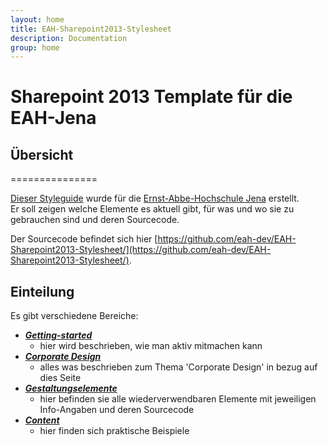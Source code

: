 ```yaml
---
layout: home
title: EAH-Sharepoint2013-Stylesheet
description: Documentation
group: home
---
```


# Sharepoint 2013 Template für die EAH-Jena

## Übersicht
===============

[Dieser Styleguide](https://eah-dev.github.io/EAH-Sharepoint2013-Stylesheet/) wurde für die [Ernst-Abbe-Hochschule Jena](https://www.eah-jena.de) erstellt.<br/>
Er soll zeigen welche Elemente es aktuell gibt, für was und wo sie zu gebrauchen sind und deren Sourcecode.

Der Sourcecode befindet sich hier [https://github.com/eah-dev/EAH-Sharepoint2013-Stylesheet/](https://github.com/eah-dev/EAH-Sharepoint2013-Stylesheet/).

## Einteilung
Es gibt verschiedene Bereiche:
* ***[Getting-started](docs/getting-started/overview)***
  * hier wird beschrieben, wie man aktiv mitmachen kann
* ***[Corporate Design](docs/corporatedesign/typography)***
  * alles was beschrieben zum Thema 'Corporate Design' in bezug auf dies Seite
* ***[Gestaltungselemente](docs/components/overview)***
  * hier befinden sie alle wiederverwendbaren Elemente mit jeweiligen Info-Angaben und deren Sourcecode
* ***[Content](docs/content/image)***
  * hier finden sich praktische Beispiele
